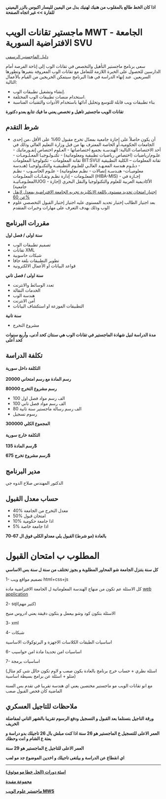 **اذا كان الخط طالع بالمقلوب من هنيك لهنيك بدل من اليمين لليسار اكبوس بالزر اليميني للفارة >> غير اتجاه الصفحة**

# ماجستير تقانات الويب MWT - الجامعة الافتراضية السورية SVU   
[دليل الماجستير الرسمي](https://svuonline.org/ar/MWT)

سعى برنامج ماجستير التأهيل والتخصص في تقانات الوب إلى إتاحة الفرصة أمام الدارسين للحصول على الخبرة اللازمة للتعامل مع تقانات الوب المعروفة بتغيرها وتطورها السريعين. عند إنهاء الدراسة في هذا البرنامج سيتمكن الخريجين من القيام بالأعمال التالية:

- إنشاء وتشغيل تطبيقات الوب.
- استخدام منصات تطبيقات الوب المختلفة.
- بناء تطبيقات ويب قابلة للتوسع وتحليل آدائها باستخدام الأدوات والتقنيات المناسبة

**تقانات الويب ماجستير تاهيل و تخصص يعني ما فيك تتابع بعدو دكتورة**

## شرط التقدم
- أن يكون حاصلاً على إجازة جامعية بمعدّل تخرج مقبول 60% على الأقل ،من إحدى الجامعات الحكومية،أو الخاصة المعترف بها من قبل وزارة التعليم العالي وذلك في أحد الاختصاصات التالية: الهندسـة بجميع اختصاصاتها - العـلوم اختصاص إنفـورماتيك - علـوم/رياضيات (اختصاص رياضيات تطبيقية ومعلوماتية) - تكنـولـوجيـا المعـلـومـات - تقانة المعلومات - تكنولوجيا المعلومات BIT:SVU/ تقانة المعلومات – الكلية التطبيقية - دبلـوم هندسة المعـهـد العالـي للعلـوم التطبيقيـة والتكنـولوجيـا (هنـدسة معلوميـات- هنـدسـة إتصالات - نظـم معلوماتية) - علـوم الحاسـوب - نظـم المعلـومات - إدارة نظـم وتقـانـات المعلـومات (HIBA-MIS) - إجـازة في المعلـومـاتيـةUOG - الأكاديمية العربية للعلوم والتكنولوجيا والنقل البحري (إجازة جامعية)
- [اجتياز امتحان تحديد مستوى باللغة الإنكليزية تجريه الجامعة الافتراضية يمعدل لايقل عن 60%](https://www.4shared.com/s/f7YqmHrW1ei)
- بعد اجتياز الطالب إختبار تحديد المستوى عليه اجتياز إختبار القبول التخصصي علوم الوب وذلك بهدف التعرف على مهارات وخبرات المتقدم

## مقررات البرنامج  
  **سنة اولى / فصل اول**
  - تصميم تطبيقات الوب
  - تقانات   XML
  - شبكات حاسوبية
  - تطوير التطبيقات بلغة جافا
  - قواعد البيانات او الأعمال الالكترونية

  **سنة اولى / فصل تاني**
  - تعدد الوسائط والانترنت
  - الخدمات النقالة
  - هندسة الوب
  - أمن الانترنت
  - التطبيقات الموزعة او استكشاف البيانات

  **سنة تانية**
  - مشروع التخرج

  **مدة الدراسة لنيل شهادة الماجستير في تقانات الوب هي سنتان كحد أدنى، وأربع سنوات كحد أعلى**

## تكلفة الدراسة
#### التكلفة داخل سورية
 **رسم المادة مع رسم امتحاني 20000**
 
 **رسم مشروع التخرج 80000**
 
 - 100 الف رسم مواد فصل اول
 - 100 الف رسم مواد فصل تاني
 - 80 الف رسم رسالة ماجستير سنة تانية
 - رسوم تسجيل 
 
 **المجموع الكلي 300000**

#### التكلفة خارج سورية
 **رسم المادة 135$**
 
 **رسم مشروع تخرج 675$**

## مدير البرنامج 
الدكتور المهندس صلاح الدوه جي

## حساب معدل القبول 
* 40% معدل التخرج من الجامعة 
* 50% امتحان قبول
* 10% اذا جامعة حكومية 
* 5% اذا جامعة خاصة

**بالعادة (مو شرط) القبول يلي معدلو الكلي فوق ال 67-70**

# المطلوب ب امتحان القبول

**كل سنة بتنزل الجامعة شو المحاور المطلوبة و بجوز تختلف من سنة ل سنة 
بس الاساسي** 

1- تصميم مواقع ويب html+css+js

كل الاسئلة عم تكون من منهاج الهندسة المعلوماتية  ل الجامعة الافتراضية مادة [web application](http://goo.gl/QU5Txi)

2- sql(كتير مهم)

الاسئلة بتكون كود وشو بيعمل و بتكون دقيقة يعني ادروس منيح

3- xml
 
4- شبكات 

اساسيات الطبقات الكلاسات الاجهزة و البرتوكولات الاساسية

6- اساسيات امن تحديدا مادة امن حواسيب

7- اساسيات برمجة

(اسئلة نظري + حساب خرج برنامج بالعادة بكون صعب و لاوم تكون حالل شي كم مثال متلو + اسئلة عن برامج بسيطة اساسية)

مع انو تقانات الويب مو ماجستير مختصين يعني اي هندسة تقريبا في تقدم بس السنة الماضية كان فحص القبول صعب 

## ملاحظات للتاجيل العسكري

**ورقة التاجيل بتستلما بعد القبول و التسجيل ودفع الرسوم تقريبا بالشهر التاني لمفاضلة الخريف**

**العمر الاعلى للتسجيل ع الماجستير هو 26 سنة اذا كنت مبلش بال 26 تاجيلك بدو دراسة و بعتة ع الشام و انت وحظك**

**العمر الاعلى للتاجيل ع الماجستير هو 29 سنة**
 
**اي انقطاع عن الدراسة و بيلتغى تاجيلك و اخدين الموضوع جد مو لعب**

---

[**اسئة دورات (الحل خطا مو موثوق)**](https://www.4shared.com/s/fKAao-KEXei) 

[**مجموعة مفيدة**](https://www.facebook.com/groups/2049220945091635)
 
[**ماجستير علوم الويب MWS**](https://github.com/shu3aybbadran/svu-master)

 